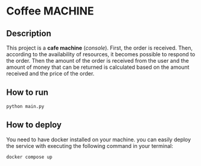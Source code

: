 # Coffee MACHINE
## Description
This project is a **cafe machine** (_console_).
First, the order is received. Then, according to the availability of resources, it becomes 
possible to respond to the order. Then the amount of the order is received from the user and the amount of money that 
can be returned is calculated based on the amount received and the price of the order.

## How to run
`python main.py`

## How to deploy

You need to have docker installed on your machine. you can easily deploy the service with executing
the following command in your terminal:

```bash
docker compose up
```
